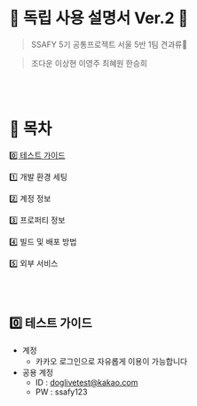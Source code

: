 # 💌 독립 사용 설명서 Ver.2 💌

> SSAFY 5기 공통프로젝트 서울 5반 1팀 견과류🥜

> 조다운 이상현 이영주 최혜원 한승희

<br><br>

# 📖  목차

[0️⃣ 테스트 가이드](#-테스트-가이드)

1️⃣ 개발 환경 세팅 

2️⃣ 계정 정보 

3️⃣ 프로퍼티 정보 

4️⃣ 빌드 및 배포 방법 

5️⃣ 외부 서비스


<br><br>

## 0️⃣ 테스트 가이드

- 계정
    - 카카오 로그인으로 자유롭게 이용이 가능합니다
- 공용 계정
    - ID : doglivetest@kakao.com
    - PW : ssafy123
